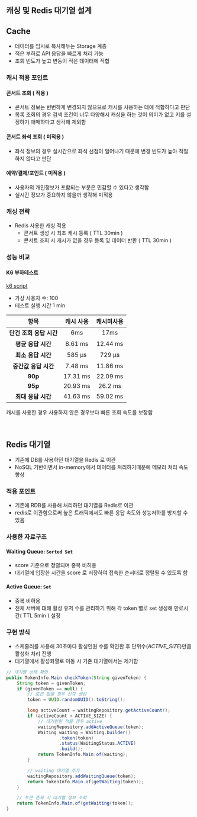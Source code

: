 ## 캐싱 및 Redis 대기열 설계

## Cache
- 데이터를 임시로 복사해두는 Storage 계층
- 적은 부하로 API 응답을 빠르게 처리 가능
- 조회 빈도가 높고 변동이 적은 데이터에 적합

### 캐시 적용 포인트
#### 콘서트 조회 ( 적용 )
- 콘서트 정보는 빈번하게 변경되지 않으므로 캐시를 사용하는 데에 적합하다고 판단
- 목록 조회의 경우 검색 조건이 너무 다양해서 캐싱을 하는 것이 의미가 없고 키를 설정하기 애매하다고 생각해 제외함

#### 콘서트 좌석 조회 ( 미적용 )
- 좌석 정보의 경우 실시간으로 좌석 선점이 일어나기 때문에 변경 빈도가 높아 적절하지 않다고 판단

#### 예약/결제/포인트 ( 미적용 )
- 사용자의 개인정보가 포함되는 부분은 민감할 수 있다고 생각함
- 실시간 정보가 중요하지 않을까 생각해 미적용

### 캐싱 전략
- Redis 사용한 캐싱 적용
  - 콘서트 생성 시 최초 캐시 등록 ( TTL 30min )
  - 콘서트 조회 시 캐시가 없을 경우 등록 및 데이터 반환 ( TTL 30min )

### 성능 비교 

#### K6 부하테스트
[k6 script](../k6/script/concert-cache-test.js)

- 가상 사용자 수: 100 
- 테스트 실행 시간 1 min   

|       항목        |  캐시 사용   |  캐시미사용   |
|:---------------:|:--------:|:--------:|
| **단건 조회 응답 시간** |   6ms    |   17ms   |
|  **평균 응답 시간**   | 8.61 ms  | 12.44 ms |
|  **최소 응답 시간**   |  585 µs  |  729 µs  |
|  **중간값 응답 시간**  | 7.48 ms  | 11.86 ms |
|     **90p**     | 17.31 ms | 22.09 ms |
|     **95p**     | 20.93 ms | 26.2 ms  |
|  **최대 응답 시간**   | 41.63 ms | 59.02 ms |

캐시를 사용한 경우 사용하지 않은 경우보다 빠른 조회 속도를 보장함


<br>


## Redis 대기열
- 기존에 DB를 사용하던 대기열을 Redis 로 이관
- NoSQL 기반이면서 in-memory에서 데이터를 처리하기때문에 메모리 처리 속도 향상

### 적용 포인트
- 기존에 RDB를 사용해 처리하던 대기열을 Redis로 이관
- redis로 이관함으로써 높은 트래픽에서도 빠른 응답 속도와 성능저하를 방지할 수 있음

### 사용한 자료구조

#### Waiting Queue: `Sorted Set`
- score 기준으로 정렬되며 중복 비허용
- 대기열에 입장한 시간을 score 로 저장하여 접속한 순서대로 정렬될 수 있도록 함

#### Active Queue: `Set`
- 중복 비허용
- 전체 서버에 대해 활성 유저 수를 관리하기 위해 각 token 별로 set 생성해 만료시간( TTL 5min ) 설정

### 구현 방식
- 스케줄러를 사용해 30초마다 활성인원 수를 확인한 후 단위수(_ACTIVE_SIZE_)만큼 활성화 처리 진행 
- 대기열에서 활성화열로 이동 시 기존 대기열에서는 제거함

```java
// 대기열 상태 확인
public TokenInfo.Main checkToken(String givenToken) {
    String token = givenToken;
    if (givenToken == null) {
        // 토큰 없을 경우 신규 생성
        token = UUID.randomUUID().toString();

        long activeCount = waitingRepository.getActiveCount();
        if (activeCount < ACTIVE_SIZE) {
            // 대기인원 적을 경우 active
            waitingRepository.addActiveQueue(token);
            Waiting waiting = Waiting.builder()
                    .token(token)
                    .status(WaitingStatus.ACTIVE)
                    .build();
            return TokenInfo.Main.of(waiting);
        }

        // waiting 대기열 추가
        waitingRepository.addWaitingQueue(token);
        return TokenInfo.Main.of(getWaiting(token));
    }

    // 토큰 존재 시 대기열 정보 조회
    return TokenInfo.Main.of(getWaiting(token));
}
```
